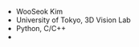 -  WooSeok Kim
-  University of Tokyo, 3D Vision Lab
-  Python, C/C++
-  

<!---
Woo-Seok-Kim/Woo-Seok-Kim is a ✨ special ✨ repository because its `README.md` (this file) appears on your GitHub profile.
You can click the Preview link to take a look at your changes.
--->
